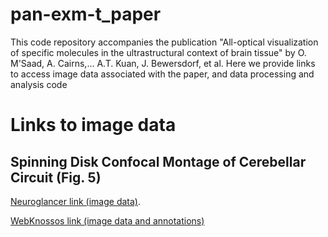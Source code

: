 # pan-exm-t_paper
This code repository accompanies the publication "All-optical visualization of specific molecules in the ultrastructural context of brain tissue" by O. M'Saad, A. Cairns,... A.T. Kuan, J. Bewersdorf, et al. 
Here we provide links to access image data associated with the paper, and data processing and analysis code

# Links to image data
## Spinning Disk Confocal Montage of Cerebellar Circuit (Fig. 5)

[Neuroglancer link (image data)](https://neuroglancer.kuanlab.yale.edu/#!%7B%22dimensions%22:%7B%22x%22:%5B5e-9%2C%22m%22%5D%2C%22y%22:%5B5e-9%2C%22m%22%5D%2C%22z%22:%5B2.5e-8%2C%22m%22%5D%7D%2C%22position%22:%5B11031.2197265625%2C11877.1787109375%2C262.5267028808594%5D%2C%22crossSectionScale%22:45.20409789581959%2C%22projectionScale%22:32768%2C%22layers%22:%5B%7B%22type%22:%22image%22%2C%22source%22:%22precomputed://https://neuroglancer.kuanlab.yale.edu/data/exm/20241006_image_FusionStitcher_try3/chan0%22%2C%22tab%22:%22source%22%2C%22name%22:%22chan0%22%7D%5D%2C%22selectedLayer%22:%7B%22visible%22:true%2C%22layer%22:%22chan0%22%7D%2C%22layout%22:%224panel%22%7D).

[WebKnossos link (image data and annotations)](https://webknossos.org/links/1xgxg19Neu3WLBFF)
